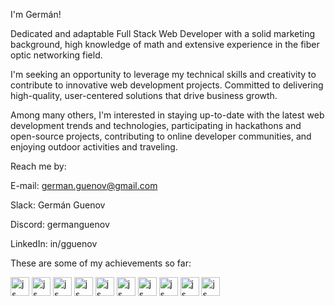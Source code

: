 I'm Germán!

Dedicated and adaptable Full Stack Web Developer with a solid marketing background, high knowledge of math and extensive experience in the fiber optic networking field.

I'm seeking an opportunity to leverage my technical skills and creativity to contribute to innovative web development projects. Committed to delivering high-quality, user-centered solutions that drive business growth.

Among many others, I'm interested in
staying up-to-date with the latest web development trends and technologies,
participating in hackathons and open-source projects,
contributing to online developer communities,
and enjoying outdoor activities and traveling.

Reach me by:

E-mail: german.guenov@gmail.com

Slack: Germán Guenov

Discord: germanguenov

LinkedIn: in/gguenov

These are some of my achievements so far:

<img src="https://github.com/GGuenov/GGuenov/assets/127876421/c27ed3a2-0188-4fe9-a55b-99e75e2e5838" alt="js" height="30" width="30"/>
<img src="https://github.com/GGuenov/GGuenov/assets/127876421/ddf28651-4ee6-4af7-8848-445279eca7ca" alt="js" height="30" width="30"/>
<img src="https://github.com/GGuenov/GGuenov/assets/127876421/934799c4-020e-4382-8438-29937bd586e3" alt="js" height="30" width="30"/>
<img src="https://github.com/GGuenov/GGuenov/assets/127876421/1c8af482-d92f-4073-a79e-ced2d6165102" alt="js" height="30" width="30"/>
<img src="https://github.com/GGuenov/GGuenov/assets/127876421/4df5a4a2-9207-4c11-8216-80cade493484" alt="js" height="30" width="30"/>
<img src="https://github.com/GGuenov/GGuenov/assets/127876421/f7a19bc7-4c8d-4ed9-afc2-f32b5cc151a7" alt="js" height="30" width="30"/>
<img src="https://github.com/GGuenov/GGuenov/assets/127876421/6401beb2-4dbb-4d1b-a767-6467c355a525" alt="js" height="30" width="30"/>
<img src="https://github.com/GGuenov/GGuenov/assets/127876421/cc261cd4-8945-44ed-9ea7-5df99b9f32be" alt="js" height="30" width="30"/>
<img src="https://github.com/GGuenov/GGuenov/assets/127876421/73c734f9-802e-4eef-ab60-36e79faed525" alt="js" height="30" width="30"/>
<img src="https://github.com/GGuenov/GGuenov/assets/127876421/3cf9e6c2-a901-4f90-ac14-bd57d07c178a" alt="js" height="30" width="30"/>

